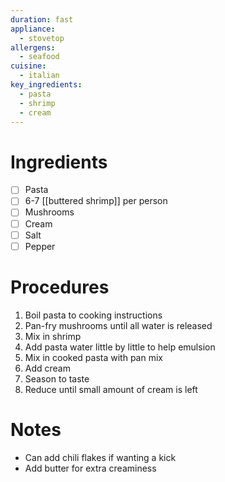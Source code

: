 ```yaml
---
duration: fast
appliance:
  - stovetop
allergens:
  - seafood
cuisine:
  - italian
key_ingredients:
  - pasta
  - shrimp
  - cream
---
```

# Ingredients
- [ ] Pasta
- [ ] 6-7 [[buttered shrimp]] per person
- [ ] Mushrooms
- [ ] Cream
- [ ] Salt
- [ ] Pepper
# Procedures
1. Boil pasta to cooking instructions
2. Pan-fry mushrooms until all water is released
3. Mix in shrimp
4. Add pasta water little by little to help emulsion
5. Mix in cooked pasta with pan mix
6. Add cream 
7. Season to taste
8. Reduce until small amount of cream is left
# Notes
- Can add chili flakes if wanting a kick
- Add butter for extra creaminess